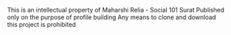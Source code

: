 This is an intellectual property of Maharshi Relia - Social 101 Surat
Published only on the purpose of profile building
Any means to clone and download this project is prohibited
